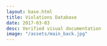 ```yaml
---
layout: base.html
title: Violations Database
date: 2017-03-03
desc: Verified visual documentation
image: "/assets/main_back.jpg"
---
```

